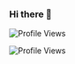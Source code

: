 ### Hi there 👋

![Profile Views](https://profile-counter.glitch.me/{atlas25git}/count.svg)

![Profile Views](https://gpvc.arturio.dev/atlas25git)